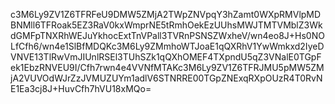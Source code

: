 c3M6Ly9ZV1Z6TFRFeU9DMW5ZMjA2TWpZNVpqY3hZamt0WXpRMVlpMDBNMll6TFRoak5EZ3RaV0kxWmprNE5tRmhOekEzUUhsMWJTMTVMblZ3WkdGMFpTNXRhWEJuYkhocExtTnVPall3TVRnPSNSZWxheV/wn4eo8J+Hs0NOLfCfh6/wn4e1SlBfMDQKc3M6Ly9ZMmhoWTJoaE1qQXRhV1YwWmkxd2IyeDVNVE13TlRwVmJIUnlRSEl3TUhSZk1qQXhOMEF4TXpndU5qZ3VNalE0TGpFek1EbzRNVEU9I/Cfh7rwn4e4VVNfMTAKc3M6Ly9ZV1Z6TFRJMU5pMW5ZMjA2VUVOdWJrZzJVMUZUYm1adlV6STNRRE00TGpZNExqRXpOUzR4T0RvNE1Ea3cj8J+HuvCfh7hVU18xMQo=